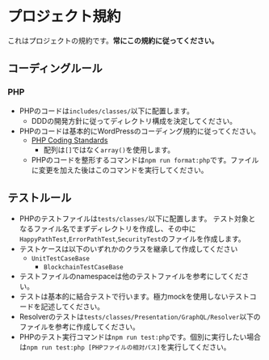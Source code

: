 # プロジェクト規約
これはプロジェクトの規約です。**常にこの規約に従ってください。**

## コーディングルール

### PHP
- PHPのコードは`includes/classes/`以下に配置します。
  - DDDの開発方針に従ってディレクトリ構成を決定してください。
- PHPのコードは基本的にWordPressのコーディング規約に従ってください。
	- [PHP Coding Standards](https://developer.wordpress.org/coding-standards/wordpress-coding-standards/php/)
	  - 配列は`[]`ではなく`array()`を使用します。
	- PHPのコードを整形するコマンドは`npm run format:php`です。ファイルに変更を加えた後はこのコマンドを実行してください。

## テストルール
- PHPのテストファイルは`tests/classes/`以下に配置します。
  テスト対象となるファイル名でまずディレクトリを作成し、その中に`HappyPathTest`,`ErrorPathTest`,`SecurityTest`のファイルを作成します。
- テストケースは以下のいずれかのクラスを継承して作成してください
  - `UnitTestCaseBase`
	- `BlockchainTestCaseBase`
- テストファイルのnamespaceは他のテストファイルを参考にしてください。
- テストは基本的に結合テストで行います。極力mockを使用しないテストコードを記述してください。
- Resolverのテストは`tests/classes/Presentation/GraphQL/Resolver`以下のファイルを参考に作成してください。
- PHPのテスト実行コマンドは`npm run test:php`です。個別に実行したい場合は`npm run test:php [PHPファイルの相対パス]`を実行してください。

